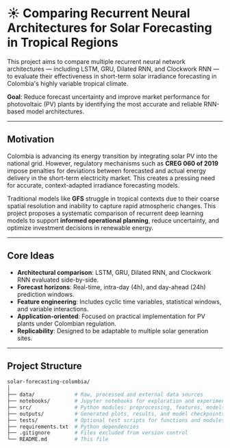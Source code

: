# ☀️ Comparing Recurrent Neural Architectures for Solar Forecasting in Tropical Regions

This project aims to compare multiple recurrent neural network architectures — including LSTM, GRU, Dilated RNN, and Clockwork RNN — to evaluate their effectiveness in short-term solar irradiance forecasting in Colombia's highly variable tropical climate.

**Goal**: Reduce forecast uncertainty and improve market performance for photovoltaic (PV) plants by identifying the most accurate and reliable RNN-based model architectures.

---

## Motivation

Colombia is advancing its energy transition by integrating solar PV into the national grid. However, regulatory mechanisms such as **CREG 060 of 2019** impose penalties for deviations between forecasted and actual energy delivery in the short-term electricity market. This creates a pressing need for accurate, context-adapted irradiance forecasting models.

Traditional models like **GFS** struggle in tropical contexts due to their coarse spatial resolution and inability to capture rapid atmospheric changes. This project proposes a systematic comparison of recurrent deep learning models to support **informed operational planning**, reduce uncertainty, and optimize investment decisions in renewable energy.

---

## Core Ideas

- **Architectural comparison**: LSTM, GRU, Dilated RNN, and Clockwork RNN evaluated side-by-side.
- **Forecast horizons**: Real-time, intra-day (4h), and day-ahead (24h) prediction windows.
- **Feature engineering**: Includes cyclic time variables, statistical windows, and variable interactions.
- **Application-oriented**: Focused on practical implementation for PV plants under Colombian regulation.
- **Replicability**: Designed to be adaptable to multiple solar generation sites.

---

## Project Structure

```bash
solar-forecasting-colombia/
│
├── data/             # Raw, processed and external data sources
├── notebooks/        # Jupyter notebooks for exploration and experimentation
├── src/              # Python modules: preprocessing, features, models, utils
├── outputs/          # Generated plots, results, and model checkpoints
├── tests/            # Optional test scripts for functions and modules
├── requirements.txt  # Python dependencies
├── .gitignore        # Files excluded from version control
└── README.md         # This file
